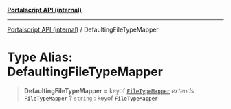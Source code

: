 [**Portalscript API (internal)**](../README.md)

***

[Portalscript API (internal)](../globals.md) / DefaultingFileTypeMapper

# Type Alias: DefaultingFileTypeMapper

> **DefaultingFileTypeMapper** = keyof [`FileTypeMapper`](../interfaces/FileTypeMapper.md) *extends* [`FileTypeMapper`](../interfaces/FileTypeMapper.md) ? `string` : keyof [`FileTypeMapper`](../interfaces/FileTypeMapper.md)
